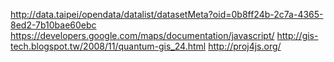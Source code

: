http://data.taipei/opendata/datalist/datasetMeta?oid=0b8ff24b-2c7a-4365-8ed2-7b10bae60ebc
https://developers.google.com/maps/documentation/javascript/
http://gis-tech.blogspot.tw/2008/11/quantum-gis_24.html
http://proj4js.org/

